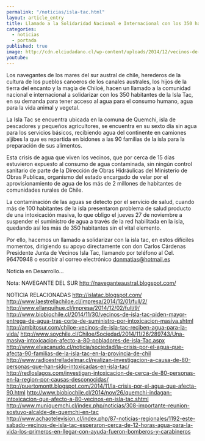 ```yaml
---
permalink: "/noticias/isla-tac.html"
layout: article_entry
title: Llamado a la Solidaridad Nacional e Internacional con los 350 habitantes de Isla Tac en su lucha por AGUA PARA LA VIDA sexto día sin agua.
categories: 
  - noticias
  - portada
published: true
image: http://cdn.elciudadano.cl/wp-content/uploads/2014/12/vecinos-de-tac-esperan-agua-bahia-de-la-isla.jpg
youtube: 
---
```


Los navegantes de los mares del sur austral de chile, herederos de la cultura de los pueblos canoeros de los canales australes, los hijos de la tierra del encanto y  la magia de Chiloé, hacen un llamado a la comunidad nacional e internacional a solidarizar con los 350 habitantes de la Isla Tac, en su demanda para tener acceso al agua para el consumo humano, agua para la vida animal y vegetal.
 
La Isla Tac se encuentra ubicada en la comuna de Quemchi, isla de pescadores y pequeños agricultores, se encuentra en su sexto día sin agua para los servicios básicos, recibiendo agua del continente en camiones aljibes la que es repartida en bidones a las 90 familias de la isla para la preparación de sus alimentos.
 
Esta crisis de agua que viven los vecinos, que por cerca de 15 días estuvieron expuesto al consumo de agua contaminada, sin ningún control sanitario de parte de la Dirección de Obras Hidráulicas del Ministerio de Obras Publicas, organismo del estado encargado de velar por el aprovisionamiento de agua de los más de 2 millones de habitantes de comunidades rurales de Chile.
 
La contaminación de las aguas se detecto por el servicio de salud, cuando más de 100 habitantes de la isla presentaron problema de salud producto de una intoxicación masiva, lo que obligo el jueves 27 de noviembre a suspender el suministro de agua a través de la red habilitada en la isla, quedando así los más de 350 habitantes sin el vital elemento.
 
Por ello, hacemos un llamado a solidarizar con la isla tac, en estos difíciles momentos, dirigiendo su apoyo directamente con don Carlos Cárdenas Presidente Junta de Vecinos Isla Tac, llamando por teléfono al Cel. 96470948 o escribir al correo electrónico donmatias@hotmail.es
 
Noticia en Desarrollo...
 
Nota:
NAVEGANTE DEL SUR
http://naveganteaustral.blogspot.com/
 
 
NOTICIA RELACIONADAS
http://islatac.blogspot.com/
http://www.laestrellachiloe.cl/impresa/2014/12/01/full/2/
http://www.ellanquihue.cl/impresa/2014/12/02/full/9/
http://www.biobiochile.cl/2014/11/30/vecinos-de-isla-tac-piden-mayor-entrega-de-agua-tras-corte-de-suministro-por-intoxicacion-masiva.shtml
http://ambitosur.com/chiloe-vecinos-de-isla-tac-reciben-agua-para-la-vida/
http://www.soychile.cl/Chiloe/Sociedad/2014/11/26/289743/Una-masiva-intoxicacion-afecto-a-80-pobladores-de-isla-Tac.aspx
http://www.elvacanudo.cl/noticia/sociedad/la-crisis-por-el-agua-que-afecta-90-familias-de-la-isla-tac-en-la-provincia-de-chil
http://www.radioestrelladelmar.cl/realizan-investigacion-a-causa-de-80-personas-que-han-sido-intoxicadas-en-isla-tac/
http://redloslagos.com/investigan-intoxicacion-de-cerca-de-80-personas-en-la-region-por-causas-desconocidas/
http://puertomontt.blogspot.com/2014/11/la-crisis-por-el-agua-que-afecta-90.html
http://www.biobiochile.cl/2014/nov/26/quemchi-indagan-intoxicacion-que-afecto-a-80-vecinos-en-isla-tac.shtml
http://www.muniquemchi.cl/index.php/noticias/308-importante-reunion-sostuvo-alcalde-de-quemchi-en-tac
http://www.achaotelevision.cl/index.php/87-noticias-regionales/1192-este-sabado-vecinos-de-isla-tac-esperaron-cerca-de-12-horas-agua-para-la-vida-los-primeros-en-llegar-con-ayuda-fueron-bomberos-y-carabineros
 
